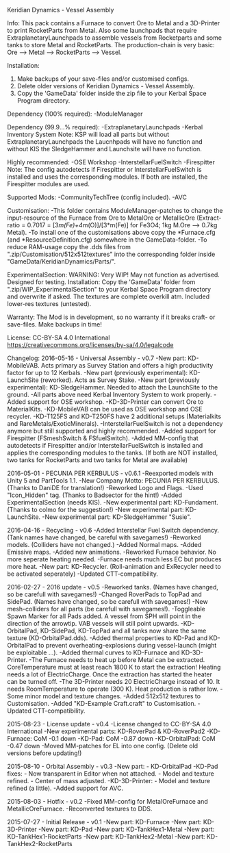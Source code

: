 Keridian Dynamics - Vessel Assembly

Info:
This pack contains a Furnace to convert Ore to Metal and a 3D-Printer to print RocketParts from Metal. Also some launchpads that require ExtraplanetaryLaunchpads to assemble vessels from Rocketparts and some tanks to store Metal and RocketParts. The production-chain is very basic: Ore --> Metal --> RocketParts --> Vessel.

Installation:
1. Make backups of your save-files and/or customised configs.
2. Delete older versions of Keridian Dynamics - Vessel Assembly.
3. Copy the 'GameData' folder inside the zip file to your Kerbal Space Program directory.

Dependency (100% required):
-ModuleManager

Dependency (99.9...% required):
-ExtraplanetaryLaunchpads
-Kerbal Inventory System
Note: KSP will load all parts but without ExtraplanetaryLaunchpads the Laucnhpads will have no function and without KIS the SledgeHammer and Launchsite will have no function.

Highly recommended:
-OSE Workshop
-InterstellarFuelSwitch
-Firespitter
Note: The config autodetects if Firespitter or InterstellarFuelSwitch is installed and uses the corresponding modules. If both are installed, the Firespitter modules are used.

Supported Mods:
-CommunityTechTree (config included).
-AVC

Customisation:
-This folder contains ModuleManager-patches to change the input-resource of the Furnace from Ore to MetalOre or MetallicOre (Extract-ratio = 0.7017 = [3*m(Fe)+4*m(O)]/[3*m(Fe)] for Fe3O4; 1kg M.Ore --> 0.7kg Metal). 
-To install one of the customisations above copy the *Furnace.cfg (and *ResourceDefinition.cfg) somewhere in the GameData-folder.
-To reduce RAM-usage copy the .dds files from ".zip/Customisation/512x512textures" into the corresponding folder inside "GameData/KeridianDynamics/Parts/".

ExperimentalSection:
WARNING: Very WIP! May not function as advertised. Designed for testing.
Installation: Copy the 'GameData' folder from ".zip/WIP_ExperimentalSection" to your Kerbal Space Program directory and overwrite if asked.
The textures are complete overkill atm. Included lower-res textures (untested).

Warranty:
The Mod is in development, so no warranty if it breaks craft- or save-files. Make backups in time!

License:
CC-BY-SA 4.0 International 
https://creativecommons.org/licenses/by-sa/4.0/legalcode

Changelog:
2016-05-16 - Universal Assembly - v0.7
	-New part: KD-MobileVAB. Acts primary as Survey Station and offers a high productivity factor for up to 12 Kerbals.
	-New part (previously experimental): KD-LaunchSite (reworked). Acts as Survey Stake.
	-New part (previously experimental): KD-SledgeHammer. Needed to attach the LaunchSite to the ground.
	-All parts above need Kerbal Inventory System to work properly.
	-Added support for OSE workshop.
	-KD-3D-Printer can convert Ore to MaterialKits.
	-KD-MobileVAB can be used as OSE workshop and OSE recycler.
	-KD-T125FS and KD-T250FS have 2 additional setups (Materialkits and RareMetals/ExoticMinerals).
	-InterstellarFuelSwitch is not a dependency anymore but still supported and highly recommended.
	-Added support for Firespitter (FSmeshSwitch & FSfuelSwitch).
	-Added MM-config that autodetects if Firespitter and/or InterstellarFuelSwitch is installed and applies the corresponding modules to the tanks. (If both are NOT installed, two tanks for RocketParts and two tanks for Metal are available)

2016-05-01 - PECUNIA PER KERBULUS - v0.6.1
	-Reexported models with Unity 5 and PartTools 1.1.
	-New Company Motto: PECUNIA PER KERBULUS. (Thanks to DaniDE for translation!)
	-Reworked Logo and Flags.
	-Used "Icon_Hidden" tag. (Thanks to Badsector for the hint!)
	-Added ExperimentalSection (needs KIS).
	-New experimental part: KD-Fundament. (Thanks to colmo for the suggestion!)
	-New experimental part: KD-LaunchSite.
	-New experimental part: KD-SledgeHammer "Susie".

2016-04-16 - Recycling - v0.6
	-Added Interstellar Fuel Switch dependency. (Tank names have changed, be careful with savegames!)
	-Reworked models. (Colliders have not changed.)
	-Added Normal maps.
	-Added Emissive maps.
	-Added new animations.
	-Reworked Furnace behavior. No more seperate heating needed. 
	-Furnace needs much less EC but produces more heat.
	-New part: KD-Recycler. (Roll-animation and ExRecycler need to be activated seperately)
	-Updated CTT-compatibility.

2016-02-27 - 2016 update - v0.5
	-Reworked tanks. (Names have changed, so be carefull with savegames!)
	-Changed RoverPads to TopPad and SidePad. (Names have changed, so be carefull with savegames!)
	-New mesh-colliders for all parts (be carefull with savegames!).
	-Toggleable Spawn Marker for all Pads added. A vessel from SPH will point in the direction of the arrowtip. VAB vessels will still point upwards.
	-KD-OrbitalPad, KD-SidePad, KD-TopPad and all tanks now share the same texture (KD-OrbitalPad.dds).
	-Added thermal properties to KD-Pad and KD-OrbitalPad to prevent overheating-explosions during vessel-launch (might be exploitable ...).
	-Added thermal curves to KD-Furnace and KD-3D-Printer.
	-The Furnace needs to heat up before Metal can be extracted. CoreTemperature must at least reach 1800 K to start the extraction! Heating needs a lot of ElectricCharge. Once the extraction has started the heater can be turned off. 
	-The 3D-Printer needs 20 ElectricCharge instead of 10. It needs RoomTemperature to operate (300 K). Heat production is rather low.
	-Some minor model and texture changes.
	-Added 512x512 textures to Customisation.
	-Added "KD-Example Craft.craft" to Customisation.
	-Updated CTT-compatibility.

2015-08-23 - License update - v0.4
	-License changed to CC-BY-SA 4.0 International
	-New experimental parts: KD-RoverPad & KD-RoverPad2
	-KD-Furnace: CoM -0.1 down
	-KD-Pad: CoM -0.87 down
	-KD-OrbitalPad: CoM -0.47 down
	-Moved MM-patches for EL into one config. (Delete old versions before updating!)

2015-08-10 - Orbital Assembly - v0.3
	-New part:	- KD-OrbitalPad
	-KD-Pad fixes: 	- Now transparent in Editor when not attached.
			- Model and texture refined.
			- Center of mass adjusted.
	-KD-3D-Printer:	- Model and texture refined (a little).
	-Added support for AVC.

2015-08-03 - Hotfix - v0.2
	-Fixed MM-config for MetalOreFurnace and MetallicOreFurnace.
	-Reconverted textures to DDS.

2015-07-27 - Initial Release - v0.1
	-New part: KD-Furnace
	-New part: KD-3D-Printer
	-New part: KD-Pad
	-New part: KD-TankHex1-Metal
	-New part: KD-TankHex1-RocketParts
	-New part: KD-TankHex2-Metal
	-New part: KD-TankHex2-RocketParts